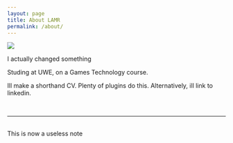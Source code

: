 ```yaml
---
layout: page
title: About LAMR
permalink: /about/
---
```


<img class="col one right" src="{{ site.baseurl }}/img/a.jpg">

I actually changed something

Studing at UWE, on a Games Technology course.

Ill make a shorthand CV. Plenty of plugins do this. Alternatively, ill link to linkedin.

<br/>
<hr/>
<br/>
<span class="contacticon center">
	<a href="mailto:luke4.roberts@live.uwe.ac.uk"><i class="fa fa-envelope-square"></i></a>
	<a href="https://github.com/LAMRoberts" target="_blank"><i class="fa fa-github-square"></i></a>
	<a href="https://www.linkedin.com/LAMRoberts" target="_blank"><i class="fa fa-linkedin-square"></i></a>
	<a href="https://twitter.com/LAMRoberts" target="_blank"><i class="fa fa-twitter-square"></i></a>
</span>

<div class="col three caption">
	This is now a useless note
</div>

